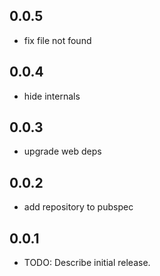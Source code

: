 ## 0.0.5

* fix file not found 

## 0.0.4

* hide internals

## 0.0.3

* upgrade web deps

## 0.0.2

* add repository to pubspec

## 0.0.1

* TODO: Describe initial release.
